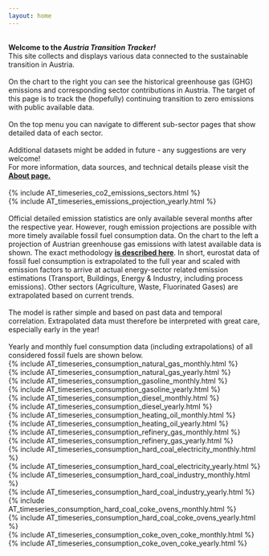 ```yaml
---
layout: home
---
```



<div class="row">
  <div class="column_left">
  <br>
  <b>Welcome to the <i>Austria Transition Tracker!</i> </b> <br>
  This site collects and displays various data connected to the sustainable transition in Austria. <br>
  <br>
  On the chart to the right you can see the historical greenhouse gas (GHG) emissions and corresponding sector contributions in Austria. The target of this page is to track the (hopefully) continuing transition to zero emissions with public available data. <br> 
  <br>  
  On the top menu you can navigate to different sub-sector pages that show detailed data of each sector. <br>
  <br> 
  Additional datasets might be added in future - any suggestions are very welcome! <br>
  For more information, data sources, and technical details please visit the <b><a href= "/about">About page.</a></b> <br> 
  <br>   
  </div>

  <div class="spacer"></div>

  <div class="column_right">
      {% include AT_timeseries_co2_emissions_sectors.html %}

  </div>
</div> 

<div class="row">
  <div class="column_left"> 
   {% include AT_timeseries_emissions_projection_yearly.html %}</div>

 <div class="spacer"></div>

  <div class="column_right">
 
 <br> 
  Official detailed emission statistics are only available several months after the respective year. However, rough emission projections are possible with more timely available fossil fuel consumption data. On the chart to the left a projection of Austrian greenhouse gas emissions with latest available data is shown. The exact methodology <b><a href= "/consumption-estimation">is described here</a></b>. In short, eurostat data of fossil fuel consumption is extrapolated to the full year and scaled with emission factors to arrive at actual energy-sector related emission estimations (Transport, Buildings, Energy & Industry, including process emissions). Other sectors (Agriculture, Waste, Fluorinated Gases) are extrapolated based on current trends. <br> 
  <br> 
  The model is rather simple and based on past data and temporal correlation. Extrapolated data must therefore be interpreted with great care, especially early in the year! <br> 
  <br> 
  Yearly and monthly fuel consumption data (including extrapolations) of all considered fossil fuels are shown below.

  </div>
</div> 


<div class="row">
</div> 

<div class="row">
  <div class="column_left">
    {% include AT_timeseries_consumption_natural_gas_monthly.html %}
  </div>
  
 <div class="spacer"></div>

  <div class="column_right">
   {% include AT_timeseries_consumption_natural_gas_yearly.html %}
  </div>
</div> 

<div class="row">
  <div class="column_left">
    {% include AT_timeseries_consumption_gasoline_monthly.html %}
  </div>
  
 <div class="spacer"></div>

  <div class="column_right">
      {% include AT_timeseries_consumption_gasoline_yearly.html %}
  </div>
</div> 


<div class="row">
  <div class="column_left">
    {% include AT_timeseries_consumption_diesel_monthly.html %}
  </div>
  
 <div class="spacer"></div>

  <div class="column_right">
      {% include AT_timeseries_consumption_diesel_yearly.html %}
  </div>
</div> 


<div class="row">
  <div class="column_left">
    {% include AT_timeseries_consumption_heating_oil_monthly.html %}
  </div>
  
 <div class="spacer"></div>

  <div class="column_right">
      {% include AT_timeseries_consumption_heating_oil_yearly.html %}
  </div>
</div> 


<div class="row">
  <div class="column_left">
    {% include AT_timeseries_consumption_refinery_gas_monthly.html %}
  </div>
  
 <div class="spacer"></div>

  <div class="column_right">
      {% include AT_timeseries_consumption_refinery_gas_yearly.html %}
  </div>
</div> 



<div class="row">
  <div class="column_left">
    {% include AT_timeseries_consumption_hard_coal_electricity_monthly.html %}
  </div>
  
 <div class="spacer"></div>

  <div class="column_right">
      {% include AT_timeseries_consumption_hard_coal_electricity_yearly.html %}
  </div>
</div> 


<div class="row">
  <div class="column_left">
    {% include AT_timeseries_consumption_hard_coal_industry_monthly.html %}
  </div>
  
 <div class="spacer"></div>

  <div class="column_right">
      {% include AT_timeseries_consumption_hard_coal_industry_yearly.html %}
  </div>
</div> 



<div class="row">
  <div class="column_left">
    {% include AT_timeseries_consumption_hard_coal_coke_ovens_monthly.html %}
  </div>
  
 <div class="spacer"></div>

  <div class="column_right">
      {% include AT_timeseries_consumption_hard_coal_coke_ovens_yearly.html %}
  </div>
</div> 




<div class="row">
  <div class="column_left">
    {% include AT_timeseries_consumption_coke_oven_coke_monthly.html %}
  </div>
  
 <div class="spacer"></div>

  <div class="column_right">
      {% include AT_timeseries_consumption_coke_oven_coke_yearly.html %}
  </div>
</div> 

